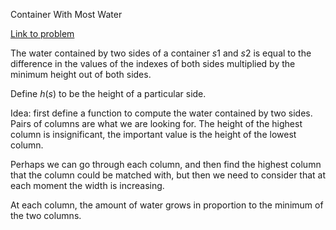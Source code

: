 Container With Most Water

[Link to problem](https://leetcode.com/problems/container-with-most-water/)


The water contained by two sides of a container $s1$ and $s2$ is equal
to the difference in the values of the indexes of both sides
multiplied by the minimum height out of both sides.

Define $h(s)$ to be the height of a particular side.

Idea: first define a function to compute the water contained by two sides. Pairs of columns are what we are looking for. The height of the highest column is insignificant, the important value is the height of the lowest column.

Perhaps we can go through each column, and then find the highest column that the column could be matched with, but then we need to consider that at each moment the width is increasing.

At each column, the amount of water grows in proportion to the minimum of the two columns.